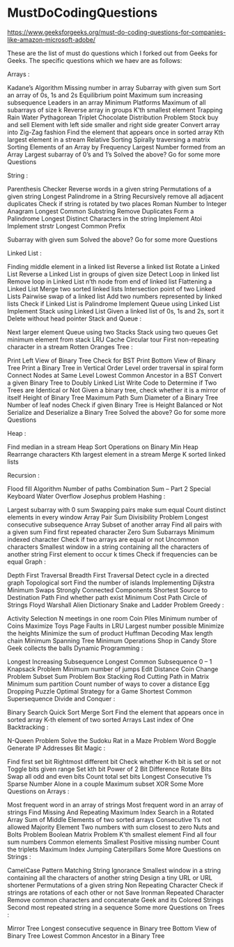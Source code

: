 # MustDoCodingQuestions
https://www.geeksforgeeks.org/must-do-coding-questions-for-companies-like-amazon-microsoft-adobe/

These are the list of must do questions which I forked out from Geeks for Geeks. The specific questions which we haev are as follows:

Arrays :



Kadane’s Algorithm
Missing number in array
Subarray with given sum
Sort an array of 0s, 1s and 2s
Equilibrium point
Maximum sum increasing subsequence
Leaders in an array
Minimum Platforms
Maximum of all subarrays of size k
Reverse array in groups
K’th smallest element
Trapping Rain Water
Pythagorean Triplet
Chocolate Distribution Problem
Stock buy and sell
Element with left side smaller and right side greater
Convert array into Zig-Zag fashion
Find the element that appears once in sorted array
Kth largest element in a stream
Relative Sorting
Spirally traversing a matrix
Sorting Elements of an Array by Frequency
Largest Number formed from an Array
Largest subarray of 0’s and 1’s
Solved the above? Go for some more Questions

String :

Parenthesis Checker
Reverse words in a given string
Permutations of a given string
Longest Palindrome in a String
Recursively remove all adjacent duplicates
Check if string is rotated by two places
Roman Number to Integer
Anagram
Longest Common Substring
Remove Duplicates
Form a Palindrome
Longest Distinct Characters in the string
Implement Atoi
Implement strstr
Longest Common Prefix

Subarray with given sum
Solved the above? Go for some more Questions

Linked List :

Finding middle element in a linked list
Reverse a linked list
Rotate a Linked List
Reverse a Linked List in groups of given size
Detect Loop in linked list
Remove loop in Linked List
n’th node from end of linked list
Flattening a Linked List
Merge two sorted linked lists
Intersection point of two Linked Lists
Pairwise swap of a linked list
Add two numbers represented by linked lists
Check if Linked List is Palindrome
Implement Queue using Linked List
Implement Stack using Linked List
Given a linked list of 0s, 1s and 2s, sort it
Delete without head pointer
Stack and Queue :

Next larger element
Queue using two Stacks
Stack using two queues
Get minimum element from stack
LRU Cache
Circular tour
First non-repeating character in a stream
Rotten Oranges
Tree :

Print Left View of Binary Tree
Check for BST
Print Bottom View of Binary Tree
Print a Binary Tree in Vertical Order
Level order traversal in spiral form
Connect Nodes at Same Level
Lowest Common Ancestor in a BST
Convert a given Binary Tree to Doubly Linked List
Write Code to Determine if Two Trees are Identical or Not
Given a binary tree, check whether it is a mirror of itself
Height of Binary Tree
Maximum Path Sum
Diameter of a Binary Tree
Number of leaf nodes
Check if given Binary Tree is Height Balanced or Not
Serialize and Deserialize a Binary Tree
Solved the above? Go for some more Questions

Heap :

Find median in a stream
Heap Sort
Operations on Binary Min Heap
Rearrange characters
Kth largest element in a stream
Merge K sorted linked lists


Recursion :

Flood fill Algorithm
Number of paths
Combination Sum – Part 2
Special Keyboard
Water Overflow
Josephus problem
Hashing :

Largest subarray with 0 sum
Swapping pairs make sum equal
Count distinct elements in every window
Array Pair Sum Divisibility Problem
Longest consecutive subsequence
Array Subset of another array
Find all pairs with a given sum
Find first repeated character
Zero Sum Subarrays
Minimum indexed character
Check if two arrays are equal or not
Uncommon characters
Smallest window in a string containing all the characters of another string
First element to occur k times
Check if frequencies can be equal
Graph :

Depth First Traversal
Breadth First Traversal
Detect cycle in a directed graph
Topological sort
Find the number of islands
Implementing Dijkstra
Minimum Swaps
Strongly Connected Components
Shortest Source to Destination Path
Find whether path exist
Minimum Cost Path
Circle of Strings
Floyd Warshall
Alien Dictionary
Snake and Ladder Problem
Greedy :

Activity Selection
N meetings in one room
Coin Piles
Minimum number of Coins
Maximize Toys
Page Faults in LRU
Largest number possible
Minimize the heights
Minimize the sum of product
Huffman Decoding
Max length chain
Minimum Spanning Tree
Minimum Operations
Shop in Candy Store
Geek collects the balls
Dynamic Programming :

Longest Increasing Subsequence
Longest Common Subsequence
0 – 1 Knapsack Problem
Minimum number of jumps
Edit Distance
Coin Change Problem
Subset Sum Problem
Box Stacking
Rod Cutting
Path in Matrix
Minimum sum partition
Count number of ways to cover a distance
Egg Dropping Puzzle
Optimal Strategy for a Game
Shortest Common Supersequence
Divide and Conquer :

Binary Search
Quick Sort
Merge Sort
Find the element that appears once in sorted array
K-th element of two sorted Arrays
Last index of One
Backtracking :

N-Queen Problem
Solve the Sudoku
Rat in a Maze Problem
Word Boggle
Generate IP Addresses
Bit Magic :

Find first set bit
Rightmost different bit
Check whether K-th bit is set or not
Toggle bits given range
Set kth bit
Power of 2
Bit Difference
Rotate Bits
Swap all odd and even bits
Count total set bits
Longest Consecutive 1’s
Sparse Number
Alone in a couple
Maximum subset XOR
Some More Questions on Arrays :

Most frequent word in an array of strings
Most frequent word in an array of strings
Find Missing And Repeating
Maximum Index
Search in a Rotated Array
Sum of Middle Elements of two sorted arrays
Consecutive 1’s not allowed
Majority Element
Two numbers with sum closest to zero
Nuts and Bolts Problem
Boolean Matrix Problem
K’th smallest element
Find all four sum numbers
Common elements
Smallest Positive missing number
Count the triplets
Maximum Index
Jumping Caterpillars
Some More Questions on Strings :

CamelCase Pattern Matching
String Ignorance
Smallest window in a string containing all the characters of another string
Design a tiny URL or URL shortener
Permutations of a given string
Non Repeating Character
Check if strings are rotations of each other or not
Save Ironman
Repeated Character
Remove common characters and concatenate
Geek and its Colored Strings
Second most repeated string in a sequence
Some more Questions on Trees :

Mirror Tree
Longest consecutive sequence in Binary tree
Bottom View of Binary Tree
Lowest Common Ancestor in a Binary Tree
